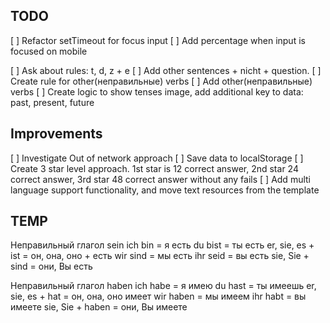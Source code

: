 ## TODO
[ ] Refactor setTimeout for focus input
[ ] Add percentage when input is focused on mobile

[ ] Ask about rules: t, d, z + e
[ ] Add other sentences + nicht + question.
[ ] Create rule for other(неправильные) verbs
[ ] Add other(неправильные) verbs
[ ] Create logic to show tenses image, add additional key to data: past, present, future
## Improvements
[ ] Investigate Out of network approach
[ ] Save data to localStorage
[ ] Create 3 star level approach. 1st star is 12 correct answer, 2nd star 24 correct answer, 3rd star 48 correct answer without any fails
[ ] Add multi language support functionality, and move text resources from the template

## TEMP
Неправильный глагол sein
ich bin = я есть
du bist = ты есть
er, sie, es + ist = он, она, оно + есть
wir sind = мы есть
ihr seid = вы есть
sie, Sie + sind = они, Вы есть

Неправильный глагол haben
ich habe = я имею
du hast = ты имеешь
er, sie, es + hat = он, она, оно имеет
wir haben = мы имеем
ihr habt = вы имеете
sie, Sie + haben = они, Вы имеете

